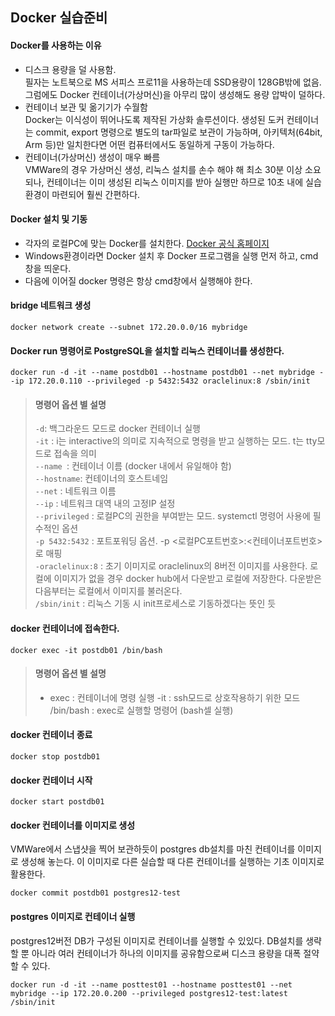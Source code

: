 ## Docker 실습준비

#### Docker를 사용하는 이유
- 디스크 용량을 덜 사용함.    
필자는 노트북으로 MS 서피스 프로11을 사용하는데 SSD용량이 128GB밖에 없음. 그럼에도 Docker 컨테이너(가상머신)을 아무리 많이 생성해도 용량 압박이 덜하다.
- 컨테이너 보관 및 옮기기가 수월함     
Docker는 이식성이 뛰어나도록 제작된 가상화 솔루션이다.  생성된 도커 컨테이너는 commit, export 명령으로 별도의 tar파일로 보관이 가능하며, 아키텍처(64bit, Arm 등)만 일치한다면 어떤 컴퓨터에서도 동일하게 구동이 가능하다.    
- 컨테이너(가상머신) 생성이 매우 빠름     
 VMWare의 경우 가상머신 생성, 리눅스 설치를 손수 해야 해 최소 30분 이상 소요되나, 컨테이너는 이미 생성된 리눅스 이미지를 받아 실행만 하므로 10초 내에 실습환경이 마련되어 
 훨씬 간편하다.


#### Docker 설치 및 기동
- 각자의 로컬PC에 맞는 Docker를 설치한다. [Docker 공식 홈페이지](https://www.docker.com/products/docker-desktop/)
- Windows환경이라면 Docker 설치 후 Docker 프로그램을 실행 먼저 하고, cmd 창을 띄운다. 
- 다음에 이어질 docker 명령은 항상 cmd창에서 실행해야 한다.

#### bridge 네트워크 생성
```
docker network create --subnet 172.20.0.0/16 mybridge
```

#### Docker run 명령어로 PostgreSQL을 설치할 리눅스 컨테이너를 생성한다.
```
docker run -d -it --name postdb01 --hostname postdb01 --net mybridge --ip 172.20.0.110 --privileged -p 5432:5432 oraclelinux:8 /sbin/init
```

> #### 명령어 옵션 별 설명
> `-d`: 백그라운드 모드로 docker 컨테이너 실행    
> `-it` : i는 interactive의 의미로 지속적으로 명령을 받고 실행하는 모드. t는 tty모드로 접속을 의미    
> `--name `: 컨테이너 이름 (docker 내에서 유일해야 함)    
> `--hostname`: 컨테이너의 호스트네임    
> `--net` : 네트워크 이름    
> `--ip` : 네트워크 대역 내의 고정IP 설정    
> `--privileged` : 로컬PC의 권한을 부여받는 모드. systemctl 명령어 사용에 필수적인 옵션    
> `-p 5432:5432` : 포트포워딩 옵션. -p <로컬PC포트번호>:<컨테이너포트번호>로 매핑    
> `-oraclelinux:8` : 초기 이미지로 oraclelinux의 8버전 이미지를 사용한다. 로컬에 이미지가 없을 경우 docker hub에서 다운받고 로컬에 저장한다. 다운받은 다음부터는 로컬에서 이미지를 불러온다.    
>  `/sbin/init` : 리눅스 기동 시 init프로세스로 기동하겠다는 뜻인 듯    

#### docker 컨테이너에 접속한다.
```
docker exec -it postdb01 /bin/bash
```
> #### 명령어 옵션 별 설명
> - exec : 컨테이너에 명령 실행
> -it : ssh모드로 상호작용하기 위한 모드
> /bin/bash : exec로 실행할 명령어 (bash셀 실행)

#### docker 컨테이너 종료
```
docker stop postdb01
```

#### docker 컨테이너 시작
```
docker start postdb01
```
    
#### docker 컨테이너를 이미지로 생성
VMWare에서 스냅샷을 찍어 보관하듯이 postgres db설치를 마친 컨테이너를 이미지로 생성해 놓는다. 이 이미지로 다른 실습할 때 다른 컨테이너를 실행하는 기초 이미지로 활용한다.
```
docker commit postdb01 postgres12-test
```

#### postgres 이미지로 컨테이너 실행
postgres12버전 DB가 구성된 이미지로 컨테이너를 실행할 수 있있다. DB설치를 생략할 뿐 아니라 여러 컨테이너가 하나의 이미지를 공유함으로써 디스크 용량을 대폭 절약할 수 있다.
```
docker run -d -it --name posttest01 --hostname posttest01 --net mybridge --ip 172.20.0.200 --privileged postgres12-test:latest /sbin/init
```